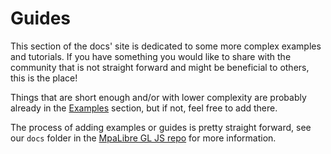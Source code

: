# Guides

This section of the docs' site is dedicated to some more complex examples and tutorials.
If you have something you would like to share with the community that is not straight forward and might be beneficial to others, this is the place!

Things that are short enough and/or with lower complexity are probably already in the [Examples](../examples/index.md) section, but if not, feel free to add there.

The process of adding examples or guides is pretty straight forward, see our `docs` folder in the [MpaLibre GL JS repo](https://github.com/maplibre/maplibre-gl-js/tree/main/docs) for more information.
